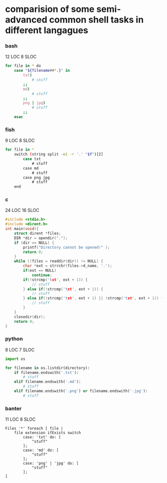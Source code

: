 # comparision of some semi-advanced common shell tasks in different langagues
### bash
12 LOC
8 SLOC
```bash
for file in * do
	case "${filename##*.}" in
		txt)
			# stuff
		;;
		md)
			# stuff
		;;
		png | jpg)
			# stuff
		;;
	esac
```
### fish
9 LOC
8 SLOC
```bash
for file in *
	switch (string split -m1 -r '.' "$f")[2]
		case txt
			# stuff
		case md
			# stuff
		case png jpg
			# stuff
	end

```
### c
24 LOC
16 SLOC
```c
#include <stdio.h>
#include <dirent.h>
int main(void){
	struct dirent *files;
	DIR *dir = opendir(".");
	if (dir == NULL) {
		printf("Directory cannot be opened!" );
		return 0;
	}
	while ((files = readdir(dir)) != NULL) {
		char *ext = strrchr(files->d_name, '.');
		if(ext == NULL)
			continue;
		if(!strcmp('txt', ext + 1)) {
			// stuff
		} else if(!strcmp('txt', ext + 1)) {
			// stuff
		} else if(!strcmp('txt', ext + 1) || !strcmp('txt', ext + 1)) {
			// stuff
		}
	}
	closedir(dir);
	return 0;
}
```
### python
8 LOC
7 SLOC
```python
import os

for filename in os.listdir(directory):
	if filename.endswith('.txt'):
		# stuff
	elif filename.endswith('.md'):
		# stuff
	elif filename.endswith('.png') or filename.endswith('.jpg'):
		# stuff
```
### banter
11 LOC
8 SLOC
```smalltalk
Files '*' foreach [ file |
	file extension ifExists switch
		case: 'txt' do: [
			"stuff"
		];
		case: 'md' do: [
			"stuff"
		];
		case: 'png' | 'jpg' do: [
			"stuff"
		];
]
```
